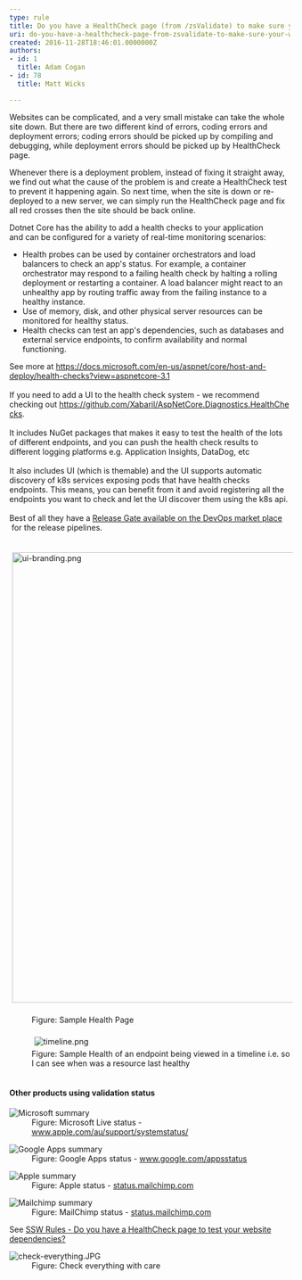 ```yaml
---
type: rule
title: Do you have a HealthCheck page (from /zsValidate) to make sure your website is healthy?
uri: do-you-have-a-healthcheck-page-from-zsvalidate-to-make-sure-your-website-is-healthy
created: 2016-11-28T18:46:01.0000000Z
authors:
- id: 1
  title: Adam Cogan
- id: 78
  title: Matt Wicks

---
```




<span class='intro'> <p>​Websites can be complicated, and a very small mistake can take the whole site down. But there are two different kind of errors, coding errors and deployment errors; coding errors should be picked up by compiling and debugging, while deployment errors should be picked up by HealthCheck page.<br></p><p>Whenever there is a deployment problem, instead of fixing it straight away, we find out what the cause of the problem is and create a HealthCheck test to prevent it happening again. So next time, when the site is down or re-deployed to a new server, we can simply run the HealthCheck page and fix all red crosses then the site should be back online.<br></p><div>Dotnet Core has the ability to add a health checks to your application and&#160;can be configured for a variety of real-time monitoring scenarios&#58;<br><ul><li>​Health probes can be used by container orchestrators and load balancers to check an app's status. For example, a container orchestrator may respond to a failing health check by halting a rolling deployment or restarting a container. A load balancer might react to an unhealthy app by routing traffic away from the failing instance to a healthy instance.</li><li>Use of memory, disk, and other physical server resources can be monitored for healthy status.</li><li>Health checks can test an app's dependencies, such as databases and external service endpoints, to confirm availability and normal functioning.​​</li></ul>See more at&#160;<a href="https&#58;//docs.microsoft.com/en-us/aspnet/core/host-and-deploy/health-checks?view=aspnetcore-3.1">https&#58;//docs.microsoft.com/en-us/aspnet/core/host-and-deploy/health-checks?view=aspnetcore-3.1</a><br></div><div><br></div><div>If you need to add a UI to the health check system - we recommend checking&#160;out&#160;<a href="https&#58;//github.com/Xabaril/AspNetCore.Diagnostics.HealthChecks">https&#58;//github.com/Xabaril/AspNetCore.Diagnostics.HealthChecks</a>.<br><br>It includes NuGet packages that makes it easy to test the health of the lots of different&#160;endpoints, and you can push the health check results to different logging platforms e.g. Application Insights, DataDog, etc<br>&#160;<br>It also includes UI (which is themable) and the UI supports automatic discovery of k8s services exposing pods that have health checks endpoints. This means, you can benefit from it and avoid registering all the endpoints you want to check and let the UI discover them using the k8s api.<br>&#160;<br>Best of all they have a&#160;<a href="https&#58;//marketplace.visualstudio.com/items?itemName=luisfraile.vss-services-aspnetcorehealthcheck-extensions">Release Gate available on the DevOps market place​</a>&#160;for the release pipelines.<br></div><p></p> </span>

<dl class="image">​​<img src="ui-branding.png" alt="ui-branding.png" style="margin&#58;5px;width&#58;808px;" /><dt><br></dt><dd>Figure&#58; Sample&#160;Health Page<br></dd><dd><br></dd><dd><img src="timeline.png" alt="timeline.png" style="margin&#58;5px;" /><br></dd><dd class="ssw15-rteElement-FigureNormal">​​Figure&#58; Sample Health of an endpoint being viewed in a timeline i.e. so I can see&#160;when was a resource last healthy<br></dd><br></dl><h4>​Other products using validation status</h4><dl class="image"><dt> 
      <img src="status-microsoft.jpg" alt="Microsoft summary" /> 
   </dt><dd>Figure&#58; Microsoft Live status - 
      <a href="http&#58;//status.mailchimp.com/" target="_blank">www.apple.com/au/support/systemstatus/</a></dd></dl><dl class="image"><dt> 
      <img src="status-google.jpg" alt="Google Apps summary" /> 
   </dt><dd>Figure&#58; Google Apps status - 
      <a href="http&#58;//www.google.com/appsstatus" target="_blank">www.google.com/appsstatus</a></dd></dl><dl class="image"><dt> 
      <img src="status-apple.jpg" alt="Apple summary" /> 
   </dt><dd>Figure&#58; Apple status - 
      <a href="https&#58;//www.apple.com/au/support/systemstatus/" target="_blank">status.mailchimp.com</a></dd></dl><dl class="image"><dt> 
      <img src="status-mailchimp.jpg" alt="Mailchimp summary" /> 
   </dt><dd>Figure&#58; MailChimp status - 
      <a href="http&#58;//status.mailchimp.com/" target="_blank">status.mailchimp.com</a></dd></dl><p> See 
   <a href="https&#58;//www.ssw.com.au/SSW/Standards/Rules/RulesToBetterUnitTests.aspx#HealthCheck" class="Internal">SSW Rules - Do you have a HealthCheck page to test your website dependencies? </a> </p><dl class="image"><dt> 
      <img src="check-everything.JPG" alt="check-everything.JPG" /> 
   </dt><dd>Figure&#58; Check everything with care</dd></dl> 
<br><br>


